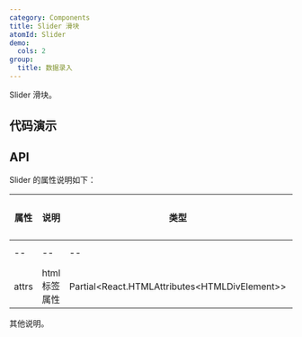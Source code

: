 ```yaml
---
category: Components
title: Slider 滑块
atomId: Slider
demo:
  cols: 2
group:
  title: 数据录入
---
```


Slider 滑块。

## 代码演示

<!-- prettier-ignore -->
<code src="./demo/basic.tsx"></code>
<code src="./demo/reverse.tsx"></code>
<code src="./demo/step.tsx"></code>
<code src="./demo/tooltip.tsx"></code>
<code src="./demo/formatter.tsx"></code>
<code src="./demo/disabled.tsx"></code>
<code src="./demo/vertical.tsx"></code>
<code src="./demo/range.tsx"></code>
<code src="./demo/marks.tsx"></code>
<code src="./demo/step-mark.tsx"></code>

## API

Slider 的属性说明如下：

| 属性  | 说明          | 类型                                            | 默认值 | 版本 |
| ----- | ------------- | ----------------------------------------------- | ------ | ---- |
| --    | --            | --                                              | --     | --   |
| attrs | html 标签属性 | Partial\<React.HTMLAttributes\<HTMLDivElement>> | --     | --   |

其他说明。
